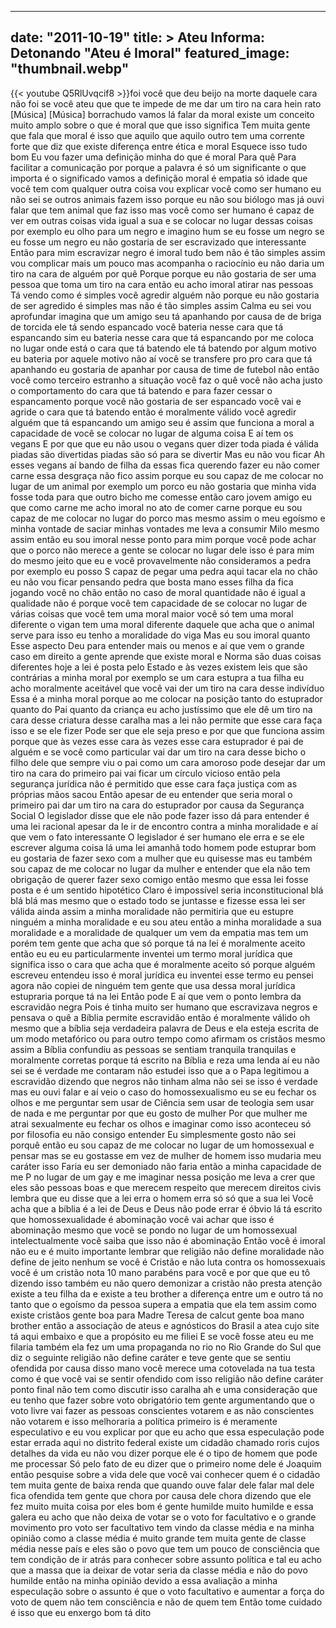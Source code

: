 
---
date: "2011-10-19"
title: > 
    Ateu Informa: Detonando "Ateu é Imoral"
featured_image: "thumbnail.webp"
---
{{< youtube Q5RlUvqcif8 >}}foi você que deu beijo na morte daquele
cara não foi se você ateu que que te
impede de me dar um tiro na cara hein
rato
[Música]
[Música]
borrachudo vamos lá falar da moral
existe um conceito muito amplo sobre o
que é moral que que isso significa Tem
muita gente que fala que moral é isso
que aquilo que aquilo outro tem uma
corrente forte que diz que existe
diferença entre ética e moral Esquece
isso tudo bom Eu vou fazer uma definição
minha do que é moral Para quê Para
facilitar a comunicação por porque a
palavra é só um significante o que
importa é o significado vamos a
definição moral é
empatia só
idade que você tem com qualquer outra
coisa vou explicar você como ser humano
eu não sei se outros animais fazem isso
porque eu não sou biólogo mas já ouvi
falar que tem animal que faz isso mas
você como ser humano é capaz de ver em
outras coisas vida igual a sua e se
colocar no lugar dessas coisas por
exemplo eu olho para um negro e imagino
hum se eu fosse um negro se eu fosse um
negro eu não gostaria de ser escravizado
que interessante Então para mim
escravizar negro é imoral tudo bem não é
tão simples assim vou complicar mais um
pouco mas acompanha o raciocínio eu não
daria um tiro na cara de alguém por quê
Porque porque eu não gostaria de ser uma
pessoa que toma um tiro na cara então eu
acho imoral atirar nas pessoas Tá vendo
como é simples você agredir alguém não
porque eu não gostaria de ser agredido é
simples mas não é tão simples assim
Calma eu sei vou aprofundar imagina que
um amigo seu tá apanhando por causa de
de briga de torcida ele tá sendo
espancado você bateria nesse cara que tá
espancando sim eu bateria nesse cara que
tá espancando por me coloca no lugar
onde está o cara que tá batendo ele tá
batendo por algum motivo eu bateria por
aquele motivo não aí você se transfere
pro pro cara que tá apanhando eu
gostaria de apanhar por causa de time de
futebol não então você como terceiro
estranho a situação você faz o quê você
não acha justo o comportamento do cara
que tá batendo e para fazer cessar o
espancamento porque você não gostaria de
ser espancado você vai e agride o cara
que tá batendo então é moralmente válido
você agredir alguém que tá espancando um
amigo seu é assim que funciona a moral a
capacidade de você se colocar no lugar
de alguma coisa E aí tem os vegans E por
que que eu não usou o vegans quer dizer
toda piada é válida piadas são
divertidas piadas são só para se
divertir Mas eu não vou ficar Ah esses
vegans aí bando de filha da
essas fica querendo fazer eu não
comer carne essa desgraça não fico assim
porque eu sou capaz de me colocar no
lugar de um animal por exemplo um porco
eu não gostaria que minha vida fosse
toda para que outro bicho me comesse
então caro jovem amigo eu que como carne
me acho imoral no ato de comer carne
porque eu sou capaz de me colocar no
lugar do porco mas mesmo assim o meu
egoísmo e minha vontade de saciar minhas
vontades me leva a consumir Milo mesmo
assim então eu sou imoral nesse ponto
para mim porque você pode achar que o
porco não merece a gente se colocar no
lugar dele isso é para mim do mesmo
jeito que eu e você provavelmente não
consideramos a pedra por exemplo eu
posso S capaz de pegar uma pedra aqui
tacar ela no chão eu não vou ficar
pensando pedra que bosta mano
esses filha da fica jogando você no
chão então no caso de moral quantidade
não é igual a qualidade não é porque
você tem capacidade de se colocar no
lugar de várias coisas que você tem uma
moral maior você só tem uma moral
diferente o vigan tem uma moral
diferente daquele que acha que o animal
serve para isso eu tenho a moralidade do
viga Mas eu sou imoral quanto Esse
aspecto Deu para entender mais ou menos
e aí que vem o grande caso em direito a
gente aprende que existe moral e Norma
são duas coisas diferentes hoje a lei é
posta pelo Estado e às vezes existem
leis que são contrárias a minha moral
por exemplo se um cara estupra a tua
filha eu acho moralmente aceitável que
você vai der um tiro na cara desse
indivíduo Essa é a minha moral porque ao
me colocar na posição tanto do
estuprador quanto do Pai quanto da
criança eu acho justíssimo que ele dê um
tiro na cara desse criatura desse
caralha mas a lei não permite que esse
cara faça isso e se ele fizer Pode ser
que ele seja preso e por que que
funciona assim porque que às vezes esse
cara às vezes esse cara estuprador é pai
de alguém e se você como particular vai
dar um tiro na cara desse bicho o filho
dele que sempre viu o pai como um cara
amoroso pode desejar dar um tiro na cara
do primeiro pai vai ficar um círculo
vicioso então pela segurança jurídica
não é permitido que esse cara faça
justiça com as próprias mãos sacou Então
apesar de eu entender que seria moral o
primeiro pai dar um tiro na cara do
estuprador por causa da Segurança Social
O legislador disse que ele não pode
fazer isso dá para entender é uma lei
racional apesar da le ir de encontro
contra a minha moralidade e aí que vem o
fato interessante O legislador é ser
humano ele erra e se ele escrever alguma
coisa lá uma lei amanhã todo homem pode
estuprar bom eu gostaria de fazer sexo
com a mulher que eu quisesse mas eu
também sou capaz de me colocar no lugar
da mulher e entender que ela não tem
obrigação de querer fazer sexo comigo
então mesmo que essa lei fosse posta e é
um sentido hipotético Claro é impossível
seria inconstitucional blá blá blá mas
mesmo que o estado todo se juntasse e
fizesse essa lei ser válida ainda assim
a minha moralidade não permitiria que eu
estupre ninguém a minha moralidade e eu
sou ateu então a minha moralidade a sua
moralidade e a moralidade de qualquer um
vem da empatia mas tem um porém tem
gente que acha que só porque tá na lei é
moralmente aceito então eu eu eu
particularmente inventei um termo moral
jurídica que significa isso o cara que
acha que é moralmente aceito só porque
alguém escreveu entendeu isso é moral
jurídica eu inventei esse termo eu
pensei agora não copiei de ninguém tem
gente que usa dessa moral jurídica
estupraria porque tá na lei Então pode E
aí que vem o ponto lembra da escravidão
negra Pois é tinha muito ser humano que
escravizava negros e pensava o quê a
Bíblia permite escravidão então é
moralmente válido
oh mesmo que a bíblia seja verdadeira
palavra de Deus e ela esteja escrita de
um modo metafórico ou para outro tempo
como afirmam os cristãos mesmo assim a
Bíblia confundiu as pessoas se sentiam
tranquila tranquilas e moralmente
corretas porque tá escrito na Bíblia e
reza uma lenda aí eu não sei se é
verdade me contaram não estudei isso que
a o Papa legitimou a escravidão dizendo
que negros não tinham alma não sei se
isso é verdade mas eu ouvi falar e aí
veio o caso do
homossexualismo eu se eu fechar os olhos
e me perguntar sem usar de Ciência sem
usar de teologia sem usar de nada e me
perguntar por que eu gosto de mulher Por
que mulher me atrai sexualmente eu
fechar os olhos e imaginar como isso
aconteceu só por filosofia eu não
consigo entender Eu simplesmente gosto
não sei porquê então eu sou capaz
de me colocar no lugar de um homossexual
e pensar mas se eu gostasse em vez de
mulher de homem isso mudaria meu caráter
isso Faria eu ser demoniado não faria
então a minha capacidade de me P no
lugar de um gay e me imaginar nessa
posição me leva a crer que eles são
pessoas boas e que merecem respeito que
merecem direitos civis lembra que eu
disse que a lei erra o homem erra só só
que a sua lei Você acha que a bíblia é a
lei de Deus e Deus não pode errar é
óbvio lá tá escrito que homossexualidade
é abominação você vai achar que isso é
abominação mesmo que você se pondo no
lugar de um homossexual intelectualmente
você saiba que isso não é abominação
Então você é imoral não eu e é muito
importante lembrar que religião não
define moralidade não define de jeito
nenhum se você é Cristão e não luta
contra os homossexuais você é um cristão
nota 10 mano parabéns para você e por
que que eu tô dizendo isso também eu não
quero demonizar a cristão não presta
atenção existe a teu filha da e
existe a teu brother a diferença entre
um e outro tá no tanto que o egoísmo da
pessoa supera a empatia que ela tem
assim como existe cristãos gente boa
para Madre Teresa de calcut
gente boa mano brother então a
associação de ateus e agnósticos do
Brasil a atea cujo site tá aqui embaixo
e que a propósito eu me filiei E se você
fosse ateu eu me filaria também ela fez
um uma propaganda no rio no Rio Grande
do Sul que diz o seguinte religião não
define caráter e teve gente que se
sentiu ofendida por causa disso mano
você merece uma cotovelada na tua testa
 como é que você vai se sentir
ofendido com isso religião não define
caráter ponto final não tem como
discutir isso
caralha
ah e uma consideração que eu tenho que
fazer sobre voto obrigatório tem gente
argumentando que o voto livre vai fazer
as pessoas conscientes votarem e as não
conscientes não votarem e isso
melhoraria a política primeiro is é
meramente especulativo e eu vou explicar
por que eu acho que essa especulação
pode estar errada aqui no distrito
federal existe um cidadão chamado roris
cujos detalhes da vida eu não vou dizer
porque ele é o tipo de homem que pode me
processar Só pelo fato de eu dizer que o
primeiro nome dele é Joaquim então
pesquise sobre a vida dele que você vai
conhecer quem é o cidadão tem muita
gente de baixa renda que quando ouve
falar dele falar mal dele fica ofendida
tem gente que chora por causa dele chora
dizendo que ele fez muito muita coisa
por eles bom é gente humilde muito
humilde e essa galera eu acho que não
deixa de votar se o voto for facultativo
e o grande movimento pro voto ser
facultativo tem vindo da classe média e
na minha opinião como a classe média é
muito grande tem muita gente de classe
média nesse país e eles são o povo que
tem um pouco de consciência que tem
condição de ir atrás para conhecer sobre
assunto política e tal eu acho que a
massa que ia deixar de votar seria da
classe média e não do povo humilde então
na minha opinião devido a essa avaliação
a minha especulação sobre o assunto é
que o voto facultativo e aumentar a
força do voto de quem não tem
consciência e não de quem tem Então tome
cuidado é isso que eu enxergo bom tá
dito